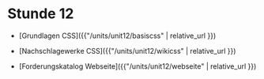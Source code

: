 # Stunde 12


* [Grundlagen CSS]({{"/units/unit12/basiscss" | relative_url }})

* [Nachschlagewerke CSS]({{"/units/unit12/wikicss" | relative_url }})

* [Forderungskatalog Webseite]({{"/units/unit12/webseite" | relative_url }})
